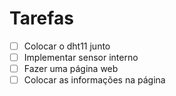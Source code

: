# Tarefas

- [ ] Colocar o dht11 junto
- [ ] Implementar sensor interno
- [ ] Fazer uma página web
- [ ] Colocar as informações na página

